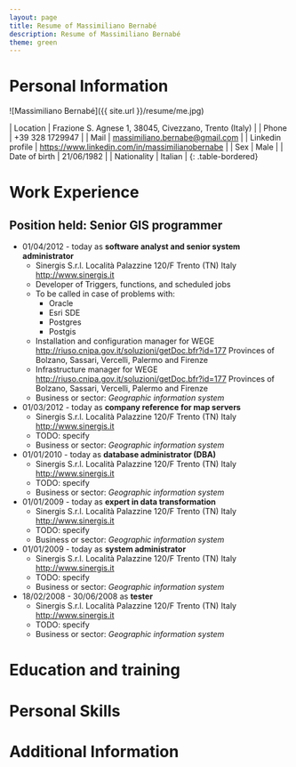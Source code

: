 ```yaml
---
layout: page
title: Resume of Massimiliano Bernabé
description: Resume of Massimiliano Bernabé
theme: green
---
```

# Personal Information

![Massimiliano Bernabé]({{ site.url }}/resume/me.jpg)

| Location            | Frazione S. Agnese 1, 38045, Civezzano, Trento  (Italy) |
| Phone               | +39 328 1729947                                         |
| Mail                | massimiliano.bernabe@gmail.com                          |
| Linkedin profile    | <https://www.linkedin.com/in/massimilianobernabe>       |
| Sex                 | Male                                                    |
| Date of birth       | 21/06/1982                                              |
| Nationality         | Italian                                                 | 
{: .table-bordered}

# Work Experience

## Position held: Senior GIS programmer

* 01/04/2012 - today as **software analyst and senior system administrator**
    * Sinergis S.r.l. Località Palazzine 120/F Trento (TN) Italy <http://www.sinergis.it>
    * Developer of Triggers, functions, and scheduled jobs
    * To be called in case of problems with:
        * Oracle
        * Esri SDE
        * Postgres
        * Postgis
    * Installation and configuration manager for WEGE <http://riuso.cnipa.gov.it/soluzioni/getDoc.bfr?id=177> Provinces of Bolzano, Sassari, Vercelli, Palermo and Firenze
    * Infrastructure manager for WEGE <http://riuso.cnipa.gov.it/soluzioni/getDoc.bfr?id=177> Provinces of Bolzano, Sassari, Vercelli, Palermo and Firenze
    * Business or sector: *Geographic information system*
* 01/03/2012 - today as **company reference for map servers**
    * Sinergis S.r.l. Località Palazzine 120/F Trento (TN) Italy <http://www.sinergis.it>
    * TODO: specify
    * Business or sector: *Geographic information system*
* 01/01/2010 - today as **database administrator (DBA)**
    * Sinergis S.r.l. Località Palazzine 120/F Trento (TN) Italy <http://www.sinergis.it>
    * TODO: specify
    * Business or sector: *Geographic information system*
* 01/01/2009 - today as **expert in data transformation**
    * Sinergis S.r.l. Località Palazzine 120/F Trento (TN) Italy <http://www.sinergis.it>
    * TODO: specify
    * Business or sector: *Geographic information system*
* 01/01/2009 - today as **system administrator**
    * Sinergis S.r.l. Località Palazzine 120/F Trento (TN) Italy <http://www.sinergis.it>
    * TODO: specify
    * Business or sector: *Geographic information system*
* 18/02/2008 - 30/06/2008 as **tester**
    * Sinergis S.r.l. Località Palazzine 120/F Trento (TN) Italy <http://www.sinergis.it>
    * TODO: specify
    * Business or sector: *Geographic information system*




# Education and training

# Personal Skills

# Additional Information



